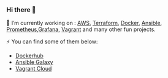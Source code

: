 ### Hi there 👋


🔭 I’m currently working on : [AWS](https://aws.amazon.com/), [Terraform](https://www.terraform.io/), [Docker](https://www.docker.com/), [Ansible](https://www.ansible.com/), [Prometheus](https://prometheus.io/),[Grafana](https://grafana.com/), [Vagrant](https://www.vagrantup.com/) and many other fun projects.

⚡ You can find some of them below:
 * [Dockerhub](https://hub.docker.com/u/darkwizard242)
 * [Ansible Galaxy](https://galaxy.ansible.com/darkwizard242)
 * [Vagrant Cloud](https://app.vagrantup.com/darkwizard242)
